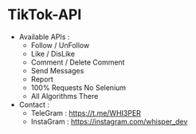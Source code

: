 # TikTok-API
- Available APIs :
  - Follow / UnFollow
  - Like / DisLike
  - Comment / Delete Comment
  - Send Messages
  - Report
  - 100% Requests No Selenium
  - All Algorithms There
- Contact :
  - TeleGram : https://t.me/WHI3PER
  - InstaGram : https://instagram.com/whisper_dev
